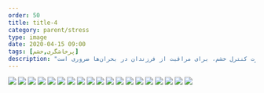 ```yaml
---
order: 50
title: title-4
category: parent/stress
type: image
date: 2020-04-15 09:00
tags: [پرخاشگری,خشم]
description: "مهارت کنترل خشم، برای مراقبت از فرزندان در بحران‌ها ضروری است"
---
```


![](../../static/images/parental-aggression-1.png)
![](../../static/images/parental-aggression-2.png)
![](../../static/images/parental-aggression-3.png)
![](../../static/images/parental-aggression-4.png)
![](../../static/images/parental-aggression-5.png)
![](../../static/images/parental-aggression-6.png)
![](../../static/images/parental-aggression-7.png)
![](../../static/images/parental-aggression-8.png)
![](../../static/images/parental-aggression-9.png)
![](../../static/images/parental-aggression-10.png)
![](../../static/images/parental-aggression-11.png)
![](../../static/images/parental-aggression-12.png)
![](../../static/images/parental-aggression-13.png)
![](../../static/images/parental-aggression-14.png)
![](../../static/images/parental-aggression-15.png)
![](../../static/images/parental-aggression-16.png)
![](../../static/images/parental-aggression-17.png)
![](../../static/images/parental-aggression-18.png)
![](../../static/images/parental-aggression-19.png)